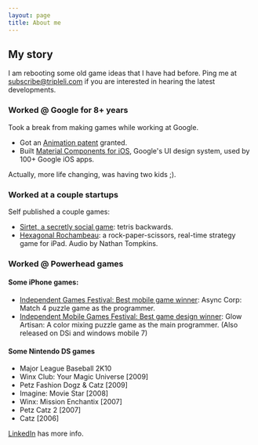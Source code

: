 ```yaml
---
layout: page
title: About me
---
```


## My story

I am rebooting some old game ideas that I have had before. Ping me at <subscribe@tripleli.com> if you are interested in hearing the latest developments.

### Worked @ Google for 8+ years
Took a break from making games while working at Google. 

* Got an [Animation patent](https://patents.justia.com/patent/10013789) granted.
* Built [Material Components for iOS](https://github.com/material-components/material-components-ios), Google's UI design system, used by 100+ Google iOS apps.

Actually, more life changing, was having two kids ;).

### Worked at a couple startups
Self published a couple games:

* [Sirtet, a secretly social game](https://vimeo.com/80443843): tetris backwards.
* [Hexagonal Rochambeau](https://vimeo.com/36462540): a rock-paper-scissors, real-time strategy game for iPad. Audio by Nathan Tompkins.

### Worked @ Powerhead games

#### Some iPhone games:

* [Independent Games Festival: Best mobile game winner](https://web.archive.org/web/20120819091444/http://www.igf.com/02finalists.html#async): Async Corp: Match 4 puzzle game as the programmer.
* [Independent Mobile Games Festival: Best game design winner](https://web.archive.org/web/20100212170831/http://www.igfmobile.com/): Glow Artisan: A color mixing puzzle game as the main programmer. (Also released on DSi and windows mobile 7)

#### Some Nintendo DS games

* Major League Baseball 2K10
* Winx Club: Your Magic Universe [2009]
* Petz Fashion Dogz & Catz [2009]
* Imagine: Movie Star [2008]
* Winx: Mission Enchantix [2007]
* Petz Catz 2 [2007]
* Catz [2006]

[LinkedIn](http://linkedin.com/in/randallli) has more info.